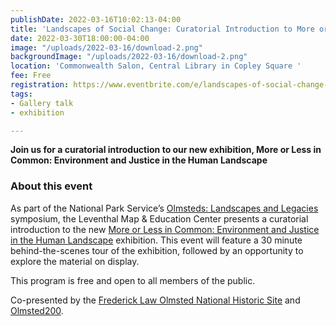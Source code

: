 ```yaml
---
publishDate: 2022-03-16T10:02:13-04:00
title: 'Landscapes of Social Change: Curatorial Introduction to More or Less in Common'
date: 2022-03-30T18:00:00-04:00
image: "/uploads/2022-03-16/download-2.png"
backgroundImage: "/uploads/2022-03-16/download-2.png"
location: 'Commonwealth Salon, Central Library in Copley Square '
fee: Free
registration: https://www.eventbrite.com/e/landscapes-of-social-change-curatorial-intro-to-more-or-less-in-common-tickets-299183504917
tags:
- Gallery talk
- exhibition

---
```

**Join us for a curatorial introduction to our new exhibition, More or Less in Common: Environment and Justice in the Human Landscape**

### About this event

As part of the National Park Service’s [Olmsteds: Landscapes and Legacies](https://www.nps.gov/articles/000/olmsteds-landscapes-and-legacies-march-30-april-2-2022-boston-ma.htm) symposium, the Leventhal Map & Education Center presents a curatorial introduction to the new [More or Less in Common: Environment and Justice in the Human Landscape](https://www.leventhalmap.org/digital-exhibitions/more-or-less-in-common) exhibition. This event will feature a 30 minute behind-the-scenes tour of the exhibition, followed by an opportunity to explore the material on display.

This program is free and open to all members of the public.

Co-presented by the [Frederick Law Olmsted National Historic Site](https://www.nps.gov/frla/index.htm) and [Olmsted200](https://olmsted200.org/).